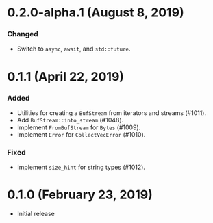 # 0.2.0-alpha.1 (August 8, 2019)

### Changed
- Switch to `async`, `await`, and `std::future`.

# 0.1.1 (April 22, 2019)

### Added
- Utilities for creating a `BufStream` from iterators and streams (#1011).
- Add `BufStream::into_stream` (#1048).
- Implement `FromBufStream` for `Bytes` (#1009).
- Implement `Error` for `CollectVecError` (#1010).

### Fixed
- Implement `size_hint` for string types (#1012).

# 0.1.0 (February 23, 2019)

* Initial release
